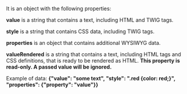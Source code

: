 It is an object with the following properties:

**value** is a string that contains a text, including HTML and TWIG tags.

**style** is a string that contains CSS data, including TWIG tags.

**properties** is an object that contains additional WYSIWYG data.

**valueRendered** is a string that contains a text, including HTML tags and CSS definitions, that is ready to be rendered as HTML. **This property is read-only. A passed value will be ignored.**

Example of data: **{"value": "some text", "style": ".red {color: red;}", "properties": {"property": "value"}}**
